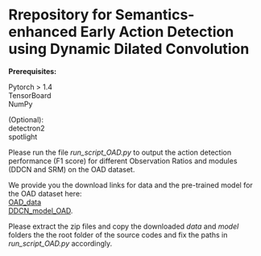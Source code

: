 # Rrepository for Semantics-enhanced Early Action Detection using Dynamic Dilated Convolution


**Prerequisites:**

Pytorch > 1.4  
TensorBoard  
NumPy

(Optional):  
detectron2  
spotlight  

Please run the file *run_script_OAD.py* to output the action detection performance (F1 score) for different Observation Ratios and modules (DDCN and SRM) on the OAD dataset.  


We provide you the download links for data and the pre-trained model for the OAD dataset here:  
[OAD_data](https://drive.google.com/file/d/1gVPZqDGZcQPLoxkRabi6b4NN09tIpszL/view?usp=sharing)  
[DDCN_model_OAD](https://drive.google.com/file/d/1tHmqnFbKi3UpEvAZTsSo6An969xTWp99/view?usp=sharing).  

Please extract the zip files and copy the downloaded *data* and *model* folders the the root folder of the source codes and fix the paths in *run_script_OAD.py* accordingly. 
